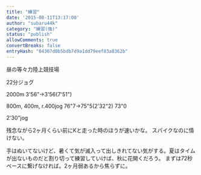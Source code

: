 ```yaml
---
title: "練習"
date: '2015-08-11T13:17:00'
author: "subaru44k"
category: "練習(強)"
status: "publish"
allowComments: true
convertBreaks: false
entryHash: "04307d0b5bdb7d9a1dd79eef83a8362b"
---
```

昼の等々力陸上競技場

22分ジョグ

2000m
3'56"→3'56(7'51")

800m, 400m, r.400jog
76"7→75"5(2'32"2)
73"0

2'30"jog

残念ながら2ヶ月くらい前にKと走った時のほうが速いかな。
スパイクなのに情けない。

手はぬいてないけど、暑くて気が滅入って出しきれてない気がする。夏はタイムが出ないものだと割り切って練習していけば、秋に花開くだろう。
まずは72秒ペースに繋げなければ。2ヶ月弱あるから焦らずに。
